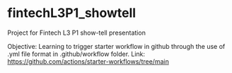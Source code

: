 # fintechL3P1_showtell
Project for Fintech L3 P1 show-tell presentation

Objective: Learning to trigger starter workflow in github through the use of .yml file format in .github/workflow folder.
Link: https://github.com/actions/starter-workflows/tree/main

